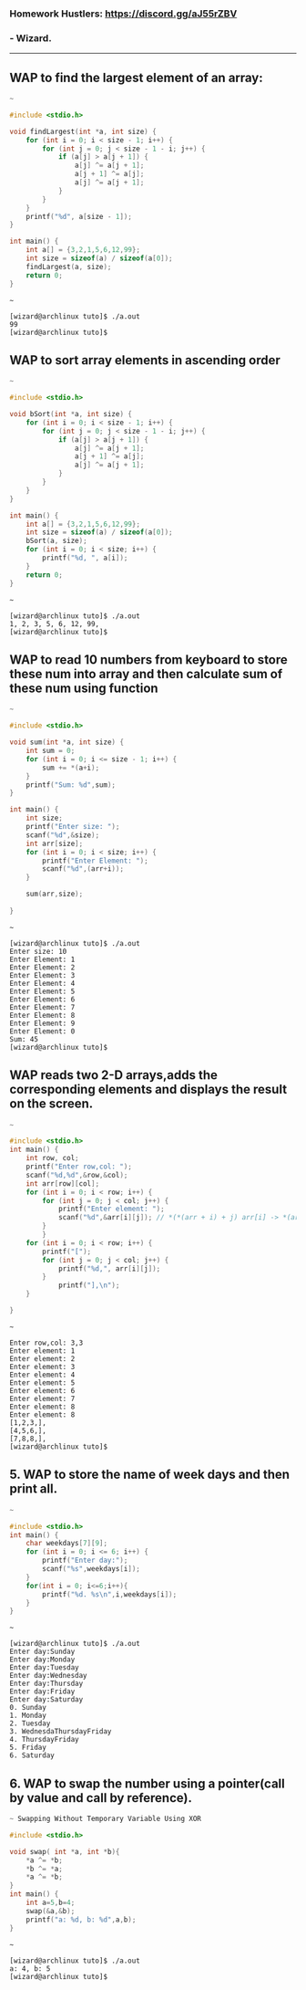 ### Homework Hustlers: https://discord.gg/aJ55rZBV
### - Wizard.

--- 
## WAP to find the largest element of an array:
```c
~

#include <stdio.h>

void findLargest(int *a, int size) {
    for (int i = 0; i < size - 1; i++) {
        for (int j = 0; j < size - 1 - i; j++) {
            if (a[j] > a[j + 1]) { 
                a[j] ^= a[j + 1];
                a[j + 1] ^= a[j];
                a[j] ^= a[j + 1];
            }
        }
    }
    printf("%d", a[size - 1]); 
}

int main() {
    int a[] = {3,2,1,5,6,12,99};
    int size = sizeof(a) / sizeof(a[0]);
    findLargest(a, size);
    return 0;
}

```
```
~

[wizard@archlinux tuto]$ ./a.out 
99
[wizard@archlinux tuto]$ 
```
>
## WAP to sort array elements in ascending order
```c
~

#include <stdio.h>

void bSort(int *a, int size) {
    for (int i = 0; i < size - 1; i++) {
        for (int j = 0; j < size - 1 - i; j++) {
            if (a[j] > a[j + 1]) { 
                a[j] ^= a[j + 1];
                a[j + 1] ^= a[j];
                a[j] ^= a[j + 1];
            }
        }
    }
}

int main() {
    int a[] = {3,2,1,5,6,12,99};
    int size = sizeof(a) / sizeof(a[0]);
    bSort(a, size);
    for (int i = 0; i < size; i++) {
        printf("%d, ", a[i]); 
    }
    return 0;
}
```
```
~

[wizard@archlinux tuto]$ ./a.out 
1, 2, 3, 5, 6, 12, 99, 
[wizard@archlinux tuto]$ 
```

## WAP to read 10 numbers from keyboard to store these num into array and then calculate sum of these num using function
```c
~

#include <stdio.h>

void sum(int *a, int size) {
    int sum = 0;
    for (int i = 0; i <= size - 1; i++) {
        sum += *(a+i);
    }
    printf("Sum: %d",sum);
}

int main() {
    int size;
    printf("Enter size: ");
    scanf("%d",&size);
    int arr[size];
    for (int i = 0; i < size; i++) {
        printf("Enter Element: ");
        scanf("%d",(arr+i));
    }

    sum(arr,size);
     
}

```
```
~

[wizard@archlinux tuto]$ ./a.out 
Enter size: 10
Enter Element: 1
Enter Element: 2
Enter Element: 3
Enter Element: 4
Enter Element: 5
Enter Element: 6
Enter Element: 7
Enter Element: 8
Enter Element: 9
Enter Element: 0
Sum: 45
[wizard@archlinux tuto]$ 
```
>

##  WAP reads two 2-D arrays,adds the corresponding elements and displays the result on the screen.
```c
~

#include <stdio.h>
int main() {
    int row, col;
    printf("Enter row,col: ");
    scanf("%d,%d",&row,&col);
    int arr[row][col];
    for (int i = 0; i < row; i++) {
        for (int j = 0; j < col; j++) {
            printf("Enter element: ");
            scanf("%d",&arr[i][j]); // *(*(arr + i) + j) arr[i] -> *(arr + i) In a 2d array this points to the first row, instead of the first element.
        }
        }
    for (int i = 0; i < row; i++) {
        printf("[");
        for (int j = 0; j < col; j++) {
            printf("%d,", arr[i][j]);
        }
            printf("],\n");
    }

}
```
```
~

Enter row,col: 3,3
Enter element: 1
Enter element: 2
Enter element: 3
Enter element: 4
Enter element: 5
Enter element: 6
Enter element: 7
Enter element: 8
Enter element: 8
[1,2,3,],
[4,5,6,],
[7,8,8,],
[wizard@archlinux tuto]$ 
```
>
## 5. WAP to store the name of week days and then print all.
```c
~

#include <stdio.h>
int main() {
    char weekdays[7][9];
    for (int i = 0; i <= 6; i++) {
        printf("Enter day:");
        scanf("%s",weekdays[i]);
    } 
    for(int i = 0; i<=6;i++){
        printf("%d. %s\n",i,weekdays[i]);
    }
}

```
```
~

[wizard@archlinux tuto]$ ./a.out 
Enter day:Sunday
Enter day:Monday
Enter day:Tuesday
Enter day:Wednesday
Enter day:Thursday
Enter day:Friday
Enter day:Saturday
0. Sunday
1. Monday
2. Tuesday
3. WednesdaThursdayFriday
4. ThursdayFriday
5. Friday
6. Saturday
```

## 6. WAP to swap the number using a pointer(call by value and call by reference).
```c
~ Swapping Without Temporary Variable Using XOR

#include <stdio.h>

void swap( int *a, int *b){
    *a ^= *b;
    *b ^= *a;
    *a ^= *b;
}
int main() {
    int a=5,b=4;
    swap(&a,&b);
    printf("a: %d, b: %d",a,b);
}

```
```
~

[wizard@archlinux tuto]$ ./a.out 
a: 4, b: 5
[wizard@archlinux tuto]$ 

```
